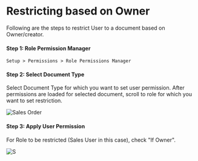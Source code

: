 # Restricting based on Owner

Following are the steps to restrict User to a document based on Owner/creator.

#### Step 1: Role Permission Manager

`Setup > Permissions > Role Permissions Manager`

#### Step 2: Select Document Type

Select Document Type for which you want to set user permission. After permissions are loaded for selected document, scroll to role for which you want to set restriction.

<img alt="Sales Order" class="screenshot" src="/docs/assets/img/articles/owner-restriction-1.png">

#### Step 3: Apply User Permission

For Role to be restricted (Sales User in this case), check "If Owner".

<img alt="S" class="screenshot" src="/docs/assets/img/articles/owner-restriction-2.png">
